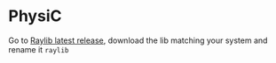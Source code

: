 # PhysiC

Go to [Raylib latest release](https://github.com/raysan5/raylib/releases/latest), download the lib matching your system and rename it `raylib`
